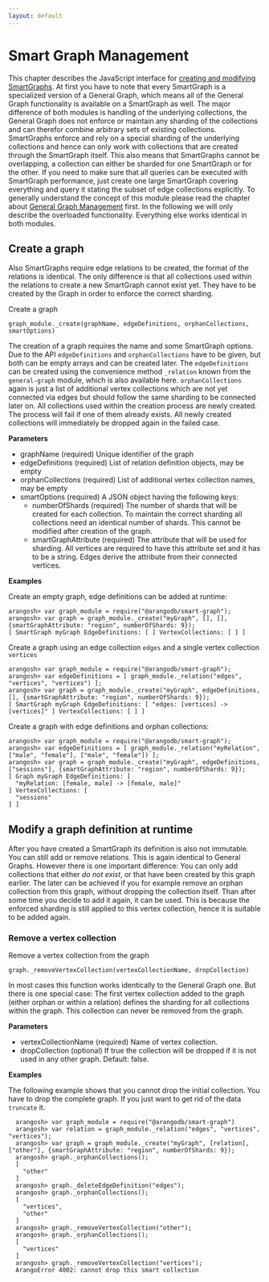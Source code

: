 ```yaml
---
layout: default
---
```

Smart Graph Management
======================

This chapter describes the JavaScript interface for [creating and modifying SmartGraphs](graphs-readme.html).
At first you have to note that every SmartGraph is a specialized version of a General Graph, which means all of the General Graph functionality is available on a SmartGraph as well.
The major difference of both modules is handling of the underlying collections, the General Graph does not enforce or maintain any sharding of the collections and can therefor combine arbitrary sets of existing collections.
SmartGraphs enforce and rely on a special sharding of the underlying collections and hence can only work with collections that are created through the SmartGraph itself.
This also means that SmartGraphs cannot be overlapping, a collection can either be sharded for one SmartGraph or for the other.
If you need to make sure that all queries can be executed with SmartGraph performance, just create one large SmartGraph covering everything and query it stating the subset of edge collections explicitly.
To generally understand the concept of this module please read the chapter about [General Graph Management](graphs-general-graphs-management.html) first.
In the following we will only describe the overloaded functionality.
Everything else works identical in both modules.

Create a graph
--------------

Also SmartGraphs require edge relations to be created, the format of the relations is identical.
The only difference is that all collections used within the relations to create a new SmartGraph cannot exist yet. They have to be created by the Graph in order to enforce the correct sharding.



Create a graph

`graph_module._create(graphName, edgeDefinitions, orphanCollections, smartOptions)`

The creation of a graph requires the name and some SmartGraph options.
Due to the API `edgeDefinitions` and `orphanCollections` have to be given, but
both can be empty arrays and can be created later.
The `edgeDefinitions` can be created using the convenience method `_relation` known from the `general-graph` module, which is also available here.
`orphanCollections` again is just a list of additional vertex collections which are not yet connected via edges but should follow the same sharding to be connected later on.
All collections used within the creation process are newly created.
The process will fail if one of them already exists.
All newly created collections will immediately be dropped again in the failed case.

**Parameters**

* graphName (required) Unique identifier of the graph
* edgeDefinitions (required) List of relation definition objects, may be empty
* orphanCollections (required) List of additional vertex collection names, may be empty
* smartOptions (required) A JSON object having the following keys:
  * numberOfShards (required)
  The number of shards that will be created for each collection. To maintain the correct sharding all collections need an identical number of shards. This cannot be modified after creation of the graph.
  * smartGraphAttribute (required)
  The attribute that will be used for sharding. All vertices are required to have this attribute set and it has to be a string. Edges derive the attribute from their connected vertices.


**Examples**


Create an empty graph, edge definitions can be added at runtime:


    arangosh> var graph_module = require("@arangodb/smart-graph");
    arangosh> var graph = graph_module._create("myGraph", [], [], {smartGraphAttribute: "region", numberOfShards: 9});
    [ SmartGraph myGraph EdgeDefinitions: [ ] VertexCollections: [ ] ]


Create a graph using an edge collection `edges` and a single vertex collection `vertices` 


    arangosh> var graph_module = require("@arangodb/smart-graph");
    arangosh> var edgeDefinitions = [ graph_module._relation("edges", "vertices", "vertices") ];
    arangosh> var graph = graph_module._create("myGraph", edgeDefinitions, [], {smartGraphAttribute: "region", numberOfShards: 9});
    [ SmartGraph myGraph EdgeDefinitions: [ "edges: [vertices] -> [vertices]" ] VertexCollections: [ ] ]


Create a graph with edge definitions and orphan collections:


    arangosh> var graph_module = require("@arangodb/smart-graph");
    arangosh> var edgeDefinitions = [ graph_module._relation("myRelation", ["male", "female"], ["male", "female"]) ];
    arangosh> var graph = graph_module._create("myGraph", edgeDefinitions, ["sessions"], {smartGraphAttribute: "region", numberOfShards: 9});
    [ Graph myGraph EdgeDefinitions: [ 
      "myRelation: [female, male] -> [female, male]" 
    ] VertexCollections: [ 
      "sessions" 
    ] ]


Modify a graph definition at runtime
------------------------------------

After you have created a SmartGraph its definition is also not immutable.
You can still add or remove relations.
This is again identical to General Graphs.
However there is one important difference:
You can only add collections that either *do not exist*, or that have been created by this graph earlier.
The later can be achieved if you for example remove an orphan collection from this graph, without dropping the collection itself.
Than after some time you decide to add it again, it can be used.
This is because the enforced sharding is still applied to this vertex collection, hence it is suitable to be added again.


### Remove a vertex collection



Remove a vertex collection from the graph

`graph._removeVertexCollection(vertexCollectionName, dropCollection)`

In most cases this function works identically to the General Graph one.
But there is one special case:
The first vertex collection added to the graph (either orphan or within a relation) defines the sharding for all collections within the graph.
This collection can never be removed from the graph.


**Parameters**

* vertexCollectionName (required) Name of vertex collection.
* dropCollection (optional) If true the collection will be dropped if it is
  not used in any other graph. Default: false.

**Examples**

The following example shows that you cannot drop the initial collection.
You have to drop the complete graph.
If you just want to get rid of the data `truncate` it.


      arangosh> var graph_module = require("@arangodb/smart-graph")
      arangosh> var relation = graph_module._relation("edges", "vertices", "vertices");
      arangosh> var graph = graph_module._create("myGraph", [relation], ["other"], {smartGraphAttribute: "region", numberOfShards: 9});
      arangosh> graph._orphanCollections();
      [
        "other"
      ]
      arangosh> graph._deleteEdgeDefinition("edges");
      arangosh> graph._orphanCollections();
      [
        "vertices",
        "other"
      ]
      arangosh> graph._removeVertexCollection("other");
      arangosh> graph._orphanCollections();
      [
        "vertices"
      ]
      arangosh> graph._removeVertexCollection("vertices");
      ArangoError 4002: cannot drop this smart collection


